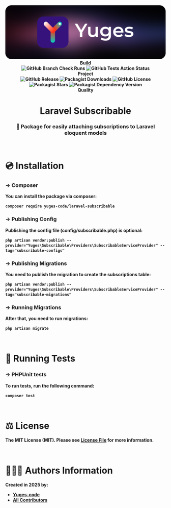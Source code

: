 <div align="center">
    <img src="https://raw.githubusercontent.com/yuges-code/laravel-subscribable/master/assets/logo.png">
</div>

<div align="center">
    <b>Build<b>
    <div>
        <img
            alt="GitHub Branch Check Runs"
            src="https://img.shields.io/github/check-runs/yuges-code/laravel-subscribable/main"
        >
        <img
            alt="GitHub Tests Action Status"
            src="https://img.shields.io/github/actions/workflow/status/yuges-code/laravel-subscribable/testing.yml?branch=main&label=tests&style=flat-square"
        >
    </div>
</div>

<div align="center">
    <b>Project</b>
    <div>
        <img alt="GitHub Release" src="https://img.shields.io/github/v/release/yuges-code/laravel-subscribable">
        <img alt="Packagist Downloads" src="https://img.shields.io/packagist/dt/yuges-code/laravel-subscribable">
        <img alt="GitHub License" src="https://img.shields.io/github/license/yuges-code/laravel-subscribable">
        <img alt="Packagist Stars" src="https://img.shields.io/packagist/stars/yuges-code/laravel-subscribable">
        <img
            alt="Packagist Dependency Version"
            src="https://img.shields.io/packagist/dependency-v/yuges-code/laravel-subscribable/php"
        >
    </div>
</div>

<div align="center">
    <b>Quality</b>
</div>

<div align="center">
    <h1>Laravel Subscribable</h1>
</div>

<div align="center">
    <h3>🔔 Package for easily attaching subscriptions to Laravel eloquent models</h3>
</div>

<br>

# 💿 Installation

### → Composer

You can install the package via composer:

```
composer require yuges-code/laravel-subscribable
```

### → Publishing Config

Publishing the config file (config/subscribable.php) is optional:

```
php artisan vendor:publish --provider="Yuges\Subscribable\Providers\SubscribableServiceProvider" --tag="subscribable-configs"
```

### → Publishing Migrations

You need to publish the migration to create the subscriptions table:

```
php artisan vendor:publish --provider="Yuges\Subscribable\Providers\SubscribableServiceProvider" --tag="subscribable-migrations"
```

### → Running Migrations

After that, you need to run migrations:

```
php artisan migrate
```

<br>

# 🧪 Running Tests

### → PHPUnit tests

To run tests, run the following command:

```
composer test
```

<br>

# ⚖️ License

The MIT License (MIT). Please see [License File](LICENSE) for more information.

<br>

# 🙆🏼‍♂️ Authors Information

Created in 2025 by:

- [Yuges-code](https://github.com/yuges-code)
- [All Contributors](../../contributors)
